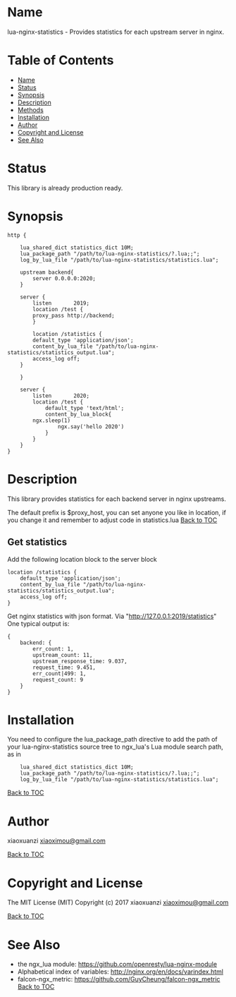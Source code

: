 Name
====

lua-nginx-statistics - Provides statistics for each upstream server in nginx.

Table of Contents
=================

* [Name](#name)
* [Status](#status)
* [Synopsis](#synopsis)
* [Description](#description)
* [Methods](#methods)
* [Installation](#installation)
* [Author](#author)
* [Copyright and License](#copyright-and-license)
* [See Also](#see-also)

Status
======

This library  is already production ready.

Synopsis
========

```nginx
http {

    lua_shared_dict statistics_dict 10M;
    lua_package_path "/path/to/lua-nginx-statistics/?.lua;;";
    log_by_lua_file "/path/to/lua-nginx-statistics/statistics.lua";

    upstream backend{
        server 0.0.0.0:2020;
    }

    server {
        listen       2019;
        location /test {
	    proxy_pass http://backend;
        }

        location /statistics {
	    default_type 'application/json';
	    content_by_lua_file "/path/to/lua-nginx-statistics/statistics_output.lua";
	    access_log off;
	}

    }

    server {
        listen       2020;
        location /test {
            default_type 'text/html';
            content_by_lua_block{
		ngx.sleep(1)
                ngx.say('hello 2020')
            }
        }
    }
}

```

Description
===========

This library provides statistics for each backend server in nginx upstreams.

The default prefix is $proxy_host, you can set anyone you like in location,
if you change it and remember to adjust code in statistics.lua
[Back to TOC](#table-of-contents)

Get statistics
-------------
Add the following location block to the server block

```
location /statistics {
    default_type 'application/json';
    content_by_lua_file "/path/to/lua-nginx-statistics/statistics_output.lua";
    access_log off;
}      
```

Get nginx statistics with json format.
Via "http://127.0.0.1:2019/statistics"
One typical output is:
```
{
	backend: {
	    err_count: 1,
	    upstream_count: 11,
	    upstream_response_time: 9.037,
	    request_time: 9.451,
	    err_count|499: 1,
	    request_count: 9
	}
}

```

Installation
============
You need to configure the lua_package_path directive to add the path of your lua-nginx-statistics source tree to ngx_lua's Lua module search path, as in 
```
    lua_shared_dict statistics_dict 10M;
    lua_package_path "/path/to/lua-nginx-statistics/?.lua;;";
    log_by_lua_file "/path/to/lua-nginx-statistics/statistics.lua";
```

[Back to TOC](#table-of-contents)

Author
======

xiaoxuanzi xiaoximou@gmail.com

[Back to TOC](#table-of-contents)

Copyright and License
=====================
The MIT License (MIT)
Copyright (c) 2017 xiaoxuanzi xiaoximou@gmail.com

[Back to TOC](#table-of-contents)

See Also
========
* the ngx_lua module: https://github.com/openresty/lua-nginx-module
* Alphabetical index of variables: http://nginx.org/en/docs/varindex.html
* falcon-ngx_metric: https://github.com/GuyCheung/falcon-ngx_metric
[Back to TOC](#table-of-contents)

